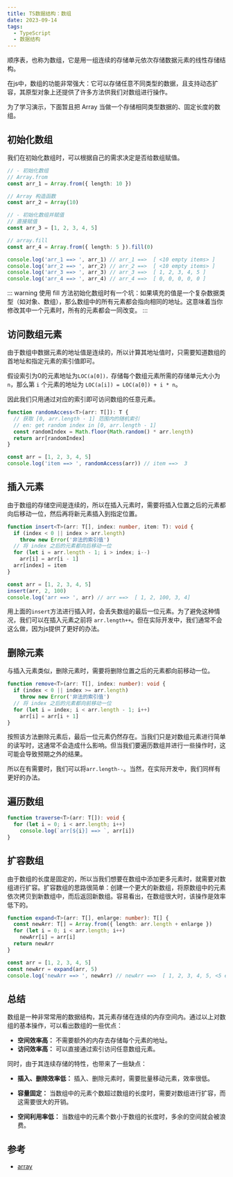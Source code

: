 ```yaml
---
title: TS数据结构：数组
date: 2023-09-14
tags:
  - TypeScript
  - 数据结构
---
```


顺序表，也称为数组，它是用一组连续的存储单元依次存储数据元素的线性存储结构。

在js中，数组的功能非常强大：它可以存储任意不同类型的数据，且支持动态扩容，其原型对象上还提供了许多方法供我们对数组进行操作。

为了学习演示，下面暂且把 Array 当做一个存储相同类型数据的、固定长度的数组。

## 初始化数组

我们在初始化数组时，可以根据自己的需求决定是否给数组赋值。

```ts
// - 初始化数组
// Array.from
const arr_1 = Array.from({ length: 10 })

// Array 构造函数
const arr_2 = Array(10)

// - 初始化数组并赋值
// 直接赋值
const arr_3 = [1, 2, 3, 4, 5]

// array.fill
const arr_4 = Array.from({ length: 5 }).fill(0)

console.log('arr_1 ==> ', arr_1) // arr_1 ==>  [ <10 empty items> ]
console.log('arr_2 ==> ', arr_2) // arr_2 ==>  [ <10 empty items> ]
console.log('arr_3 ==> ', arr_3) // arr_3 ==>  [ 1, 2, 3, 4, 5 ]
console.log('arr_4 ==> ', arr_4) // arr_4 ==>  [ 0, 0, 0, 0, 0 ]
```
::: warning
使用 fill 方法初始化数组时有一个坑：如果填充的值是一个复杂数据类型（如对象、数组），那么数组中的所有元素都会指向相同的地址。这意味着当你修改其中一个元素时，所有的元素都会一同改变。
:::

## 访问数组元素

由于数组中数据元素的地址值是连续的，所以计算其地址值时，只需要知道数组的首地址和指定元素的索引值即可。

假设索引为0的元素地址为`LOC(a[0])，`存储每个数组元素所需的存储单元大小为 `n`，那么第 `i` 个元素的地址为 `LOC(a[i]) = LOC(a[0]) + i * n`。

因此我们只用通过对应的索引即可访问数组的任意元素。

```ts
function randomAccess<T>(arr: T[]): T {
  // 获取 [0, arr.length - 1] 范围内的随机索引
  // en: get random index in [0, arr.length - 1]
  const randomIndex = Math.floor(Math.random() * arr.length)
  return arr[randomIndex]
}

const arr = [1, 2, 3, 4, 5]
console.log('item ==> ', randomAccess(arr)) // item ==>  3
```
## 插入元素

由于数组的存储空间是连续的，所以在插入元素时，需要将插入位置之后的元素都向后移动一位，然后再将新元素插入到指定位置。

```ts
function insert<T>(arr: T[], index: number, item: T): void {
  if (index < 0 || index > arr.length)
    throw new Error('非法的索引值')
  // 将 index 之后的元素都向后移动一位
  for (let i = arr.length - 1; i > index; i--)
    arr[i] = arr[i - 1]
  arr[index] = item
}

const arr = [1, 2, 3, 4, 5]
insert(arr, 2, 100)
console.log('arr ==> ', arr) // arr ==>  [ 1, 2, 100, 3, 4]
```

用上面的`insert`方法进行插入时，会丢失数组的最后一位元素。为了避免这种情况，我们可以在插入元素之前将 `arr.length++`。但在实际开发中，我们通常不会这么做，因为js提供了更好的办法。

## 删除元素

与插入元素类似，删除元素时，需要将删除位置之后的元素都向前移动一位。

```ts
function remove<T>(arr: T[], index: number): void {
  if (index < 0 || index >= arr.length)
    throw new Error('非法的索引值')
  // 将 index 之后的元素都向前移动一位
  for (let i = index; i < arr.length - 1; i++)
    arr[i] = arr[i + 1]
}
```

按照该方法删除元素后，最后一位元素仍然存在。当我们只是对数组元素进行简单的读写时，这通常不会造成什么影响。但当我们要遍历数组并进行一些操作时，这可能会导致预期之外的结果。

所以在有需要时，我们可以将`arr.length--`。当然，在实际开发中，我们同样有更好的办法。

## 遍历数组

```ts
function traverse<T>(arr: T[]): void {
  for (let i = 0; i < arr.length; i++)
    console.log(`arr[${i}] ==> `, arr[i])
}
```
## 扩容数组

由于数组的长度是固定的，所以当我们想要在数组中添加更多元素时，就需要对数组进行扩容。扩容数组的思路很简单：创建一个更大的新数组，将原数组中的元素依次拷贝到新数组中，而后返回新数组。容易看出，在数组很大时，该操作是效率低下的。

```ts
function expand<T>(arr: T[], enlarge: number): T[] {
  const newArr: T[] = Array.from({ length: arr.length + enlarge })
  for (let i = 0; i < arr.length; i++)
    newArr[i] = arr[i]
  return newArr
}

const arr = [1, 2, 3, 4, 5]
const newArr = expand(arr, 5)
console.log('newArr ==> ', newArr) // newArr ==>  [ 1, 2, 3, 4, 5, <5 empty items> ]
```
## 总结

数组是一种非常常用的数据结构，其元素存储在连续的内存空间内。通过以上对数组的基本操作，可以看出数组的一些优点：

- **空间效率高：** 不需要额外的内存去存储每个元素的地址。
- **访问效率高：** 可以直接通过索引访问任意数组元素。

同时，由于其连续存储的特性，也带来了一些缺点：

- **插入、删除效率低：** 插入、删除元素时，需要批量移动元素，效率很低。

- **容量固定：** 当数组中的元素个数超过数组的长度时，需要对数组进行扩容，而这需要很大的开销。

- **空间利用率低：** 当数组中的元素个数小于数组的长度时，多余的空间就会被浪费。

## 参考

- [array](https://www.hello-algo.com/chapter_array_and_linkedlist/array/)